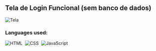 ## Tela de Login Funcional (sem banco de dados)

![Tela](https://user-images.githubusercontent.com/106717267/189006928-cee38b26-35d1-4e62-b16b-2925e1f08d00.gif)

### Languages used: 
![HTML](https://img.shields.io/badge/-HTML-0D1117?style=for-the-badge&logo=html5&labelColor=0D1117)&nbsp;
![CSS](https://img.shields.io/badge/-CSS-0D1117?style=for-the-badge&logo=CSS3&logoColor=1572B6&labelColor=0D1117)&nbsp;
![JavaScript](https://img.shields.io/badge/-JavaScript-0D1117?style=for-the-badge&logo=javascript&labelColor=0D1117&textColor=0D1117)&nbsp;
